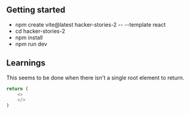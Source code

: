 
## Getting started
- npm create vite@latest hacker-stories-2 -- --template react
- cd hacker-stories-2
- npm install
- npm run dev

## Learnings

This seems to be done when there isn't a single root element to return.

```js
return (
    <>
    </>
)
```